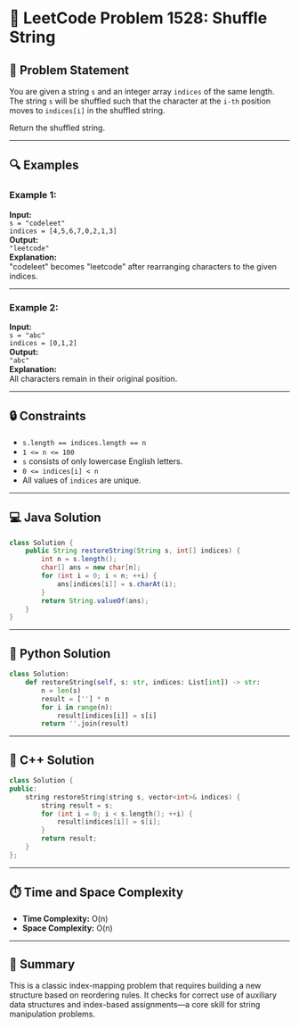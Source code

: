 # 🚀 LeetCode Problem 1528: Shuffle String

## 📘 Problem Statement
You are given a string `s` and an integer array `indices` of the same length. The string `s` will be shuffled such that the character at the `i-th` position moves to `indices[i]` in the shuffled string.

Return the shuffled string.

---

## 🔍 Examples

### Example 1:
**Input:**  
`s = "codeleet"`  
`indices = [4,5,6,7,0,2,1,3]`  
**Output:**  
`"leetcode"`  
**Explanation:**  
"codeleet" becomes "leetcode" after rearranging characters to the given indices.

---

### Example 2:
**Input:**  
`s = "abc"`  
`indices = [0,1,2]`  
**Output:**  
`"abc"`  
**Explanation:**  
All characters remain in their original position.

---

## 🔒 Constraints
- `s.length == indices.length == n`
- `1 <= n <= 100`
- `s` consists of only lowercase English letters.
- `0 <= indices[i] < n`
- All values of `indices` are unique.

---

## 💻 Java Solution
```java
class Solution {
    public String restoreString(String s, int[] indices) {
        int n = s.length();
        char[] ans = new char[n];
        for (int i = 0; i < n; ++i) {
            ans[indices[i]] = s.charAt(i);
        }
        return String.valueOf(ans);
    }
}
```

---

## 🐍 Python Solution
```python
class Solution:
    def restoreString(self, s: str, indices: List[int]) -> str:
        n = len(s)
        result = [''] * n
        for i in range(n):
            result[indices[i]] = s[i]
        return ''.join(result)
```

---

## 💠 C++ Solution
```cpp
class Solution {
public:
    string restoreString(string s, vector<int>& indices) {
        string result = s;
        for (int i = 0; i < s.length(); ++i) {
            result[indices[i]] = s[i];
        }
        return result;
    }
};
```

---

## ⏱️ Time and Space Complexity
- **Time Complexity:** O(n)  
- **Space Complexity:** O(n)

---

## 🌟 Summary
This is a classic index-mapping problem that requires building a new structure based on reordering rules. It checks for correct use of auxiliary data structures and index-based assignments—a core skill for string manipulation problems.

